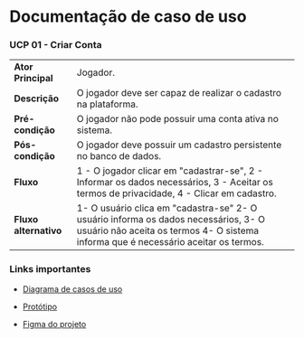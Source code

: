 # Documentação de caso de uso

### UCP 01 - Criar Conta
|  |  |
|--|--|
| **Ator Principal** | Jogador. |
| **Descrição** | O jogador deve ser capaz de realizar o cadastro na plataforma.|
| **Pré-condição** | O jogador não pode possuir uma conta ativa no sistema.|
| **Pós-condição** | O jogador deve possuir um cadastro persistente no banco de dados. |
| **Fluxo** | 1 - O jogador clicar em "cadastrar-se", 2 - Informar os dados necessários, 3 - Aceitar os termos de privacidade, 4 - Clicar em cadastro.|
| **Fluxo alternativo**        | 1-  O usuário clica em "cadastra-se" 2- O usuário informa os dados necessários, 3- O usuário não aceita os termos 4- O sistema informa que é necessário aceitar os termos.


### Links importantes 
- [Diagrama de casos de uso](https://github.com/tads-cnat/gameprofile/blob/main/docs/An%C3%A1lise/Caso%20de%20uso%20PDS%20distribuido%2001.drawio%20(1).png)

- [Protótipo](https://imgur.com/a/YXK0KpX)

- [Figma do projeto](https://www.figma.com/file/dSRnqVj6y8ODgOGTLHax9r/Prototipos?node-id=0%3A1&t=BJKo6lfCw5KZHLYS-1)


